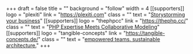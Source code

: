 +++
draft = false
title = ""
background = "follow"
width = 4
[[supporters]]
logo = "plexiti"
link = "https://plexiti.com"
class = ""
text = "[Storystorming your business](https://www.plexiti.com)"
[[supporters]]
logo = "thephpcc"
link = "https://thephp.cc/"
class = ""
text = "[PHP Expertise Meets Collaborative Modeling](https://thephp.cc)"
[[supporters]]
logo = "tangible-concepts"
link = "https://tangible-concepts.de/"
class = ""
text = "[empowered teams. sustainable architecture.](https://tangible-concepts.de)"
+++
